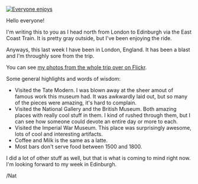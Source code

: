 [![Everyone enjoys](http://farm6.static.flickr.com/5318/5904666111_3d908ebaa6_z.jpg)](http://www.flickr.com/photos/icco/5904666111/ "Everyone enjoys by Nat W, on Flickr")

Hello everyone!

I'm writing this to you as I head north from London to Edinburgh via the East Coast Train. It is pretty gray outside, but I've been enjoying the ride.

Anyways, this last week I have been in London, England. It has been a blast and I'm throughly sore from the trip.

You can see [my photos from the whole trip over on Flickr](http://www.flickr.com/photos/icco/sets/72157626961341287/).

Some general highlights and words of wisdom:

*   Visited the Tate Modern. I was blown away at the sheer amout of famous work this museum had. It was awkwardly laid out, but so many of the pieces were amazing, it's hard to complain.
*   Visited the National Gallery and the British Museum. Both amazing places with really cool stuff in them. I kind of rushed through them, but I can see how someone could devote an entire day or more to each.
*   Visited the Imperial War Museum. This place was surprisingly awesome, lots of cool and interesting artifacts.
*   Coffee and Milk is the same as a latte.
*   Most bars don't serve food between 1500 and 1800.

I did a lot of other stuff as well, but that is what is coming to mind right now. I'm looking forward to my week in Edinburgh.

/Nat